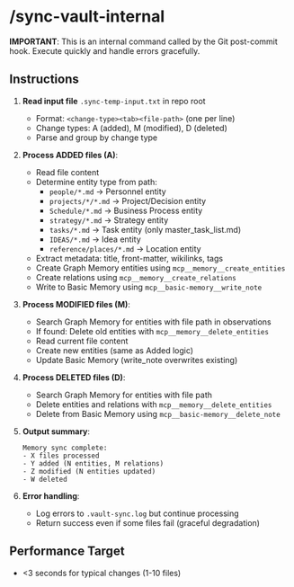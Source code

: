# /sync-vault-internal

**IMPORTANT**: This is an internal command called by the Git post-commit hook. Execute quickly and handle errors gracefully.

## Instructions

1. **Read input file** `.sync-temp-input.txt` in repo root
   - Format: `<change-type><tab><file-path>` (one per line)
   - Change types: A (added), M (modified), D (deleted)
   - Parse and group by change type

2. **Process ADDED files (A)**:
   - Read file content
   - Determine entity type from path:
     - `people/*.md` → Personnel entity
     - `projects/*/*.md` → Project/Decision entity
     - `Schedule/*.md` → Business Process entity
     - `strategy/*.md` → Strategy entity
     - `tasks/*.md` → Task entity (only master_task_list.md)
     - `IDEAS/*.md` → Idea entity
     - `reference/places/*.md` → Location entity
   - Extract metadata: title, front-matter, wikilinks, tags
   - Create Graph Memory entities using `mcp__memory__create_entities`
   - Create relations using `mcp__memory__create_relations`
   - Write to Basic Memory using `mcp__basic-memory__write_note`

3. **Process MODIFIED files (M)**:
   - Search Graph Memory for entities with file path in observations
   - If found: Delete old entities with `mcp__memory__delete_entities`
   - Read current file content
   - Create new entities (same as Added logic)
   - Update Basic Memory (write_note overwrites existing)

4. **Process DELETED files (D)**:
   - Search Graph Memory for entities with file path
   - Delete entities and relations with `mcp__memory__delete_entities`
   - Delete from Basic Memory using `mcp__basic-memory__delete_note`

5. **Output summary**:
   ```
   Memory sync complete:
   - X files processed
   - Y added (N entities, M relations)
   - Z modified (N entities updated)
   - W deleted
   ```

6. **Error handling**:
   - Log errors to `.vault-sync.log` but continue processing
   - Return success even if some files fail (graceful degradation)

## Performance Target
- <3 seconds for typical changes (1-10 files)
